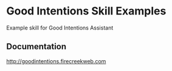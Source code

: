 # Good Intentions Skill Examples

Example skill for Good Intentions Assistant

## Documentation

http://goodintentions.firecreekweb.com
